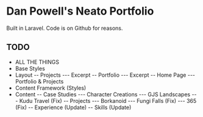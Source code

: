 # Dan Powell's Neato Portfolio

Built in Laravel. Code is on Github for reasons.

## TODO

- ALL THE THINGS
- Base Styles
- Layout
-- Projects
--- Excerpt
-- Portfolio
--- Excerpt
-- Home Page
--- Portfolio & Projects
- Content Framework (Styles)
- Content
-- Case Studies
--- Character Creations
--- GJS Landscapes
--- Kudu Travel (Fix)
-- Projects
--- Borkanoid
--- Fungi Falls (Fix)
--- 365 (Fix)
-- Experience (Update)
-- Skills (Update)
